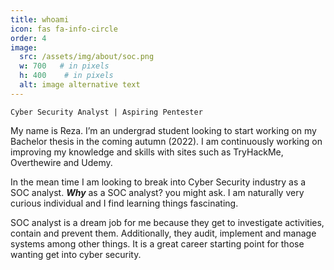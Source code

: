 ```yaml
---
title: whoami
icon: fas fa-info-circle
order: 4
image:
  src: /assets/img/about/soc.png
  w: 700   # in pixels
  h: 400    # in pixels
  alt: image alternative text
---
```


```
Cyber Security Analyst | Aspiring Pentester 

```
My name is Reza. I’m an undergrad student looking to start working on my Bachelor thesis in the coming autumn (2022). I am continuously working on improving my knowledge and skills with sites such as TryHackMe, Overthewire and Udemy.

In the mean time I am looking to break into Cyber Security industry as a SOC analyst. ***Why*** as a SOC analyst? you might ask. I am naturally very curious individual and I find learning things fascinating.

SOC analyst is a dream job for me because they get to investigate activities, contain and prevent them. Additionally, they audit, implement and manage systems among other things. It is a great career starting point for those wanting get into cyber security.